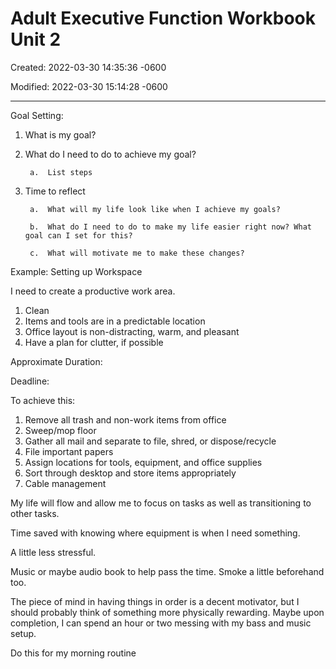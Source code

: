 # Adult Executive Function Workbook Unit 2

Created: 2022-03-30 14:35:36 -0600

Modified: 2022-03-30 15:14:28 -0600

---

Goal Setting:

1. What is my goal?
2. What do I need to do to achieve my goal?

		a.  List steps

3. Time to reflect

		a.  What will my life look like when I achieve my goals?

		b.  What do I need to do to make my life easier right now? What goal can I set for this?

		c.  What will motivate me to make these changes?

Example: Setting up Workspace

I need to create a productive work area.

1. Clean
2. Items and tools are in a predictable location
3. Office layout is non-distracting, warm, and pleasant
4. Have a plan for clutter, if possible

Approximate Duration:

Deadline:

To achieve this:

1. Remove all trash and non-work items from office
2. Sweep/mop floor
3. Gather all mail and separate to file, shred, or dispose/recycle
4. File important papers
5. Assign locations for tools, equipment, and office supplies
6. Sort through desktop and store items appropriately
7. Cable management

My life will flow and allow me to focus on tasks as well as transitioning to other tasks.

Time saved with knowing where equipment is when I need something.

A little less stressful.

Music or maybe audio book to help pass the time. Smoke a little beforehand too.

The piece of mind in having things in order is a decent motivator, but I should probably think of something more physically rewarding. Maybe upon completion, I can spend an hour or two messing with my bass and music setup.

Do this for my morning routine
